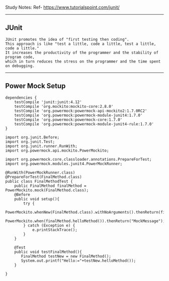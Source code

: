Study Notes: Ref- https://www.tutorialspoint.com/junit/

-----
JUnit
-----

	JUnit promotes the idea of "first testing then coding".
	This approach is like "test a little, code a little, test a little, code a little." 
	It increases the productivity of the programmer and the stability of program code, 
	which in turn reduces the stress on the programmer and the time spent on debugging.
	
----------------
Power Mock Setup 
-----------------
```
dependencies {
    testCompile 'junit:junit:4.12'
    testCompile 'org.mockito:mockito-core:2.8.0'
    testCompile 'org.powermock:powermock-api-mockito2:1.7.0RC2'
    testCompile 'org.powermock:powermock-module-junit4:1.7.0'
    testCompile 'org.powermock:powermock-core:1.7.0'
    testCompile 'org.powermock:powermock-module-junit4-rule:1.7.0'
}

import org.junit.Before;
import org.junit.Test;
import org.junit.runner.RunWith;
import org.powermock.api.mockito.PowerMockito;

import org.powermock.core.classloader.annotations.PrepareForTest;
import org.powermock.modules.junit4.PowerMockRunner;

@RunWith(PowerMockRunner.class)
@PrepareForTest(FinalMethod.class)
public class FinalMethodTest {
    public FinalMethod finalMethod = PowerMockito.mock(FinalMethod.class);
    @Before
    public void setup(){
        try {
            PowerMockito.whenNew(FinalMethod.class).withNoArguments().thenReturn(finalMethod);
            PowerMockito.when(finalMethod.helloMethod()).thenReturn("MockMessage");
        } catch (Exception e) {
            e.printStackTrace();
        }
    }

    @Test
    public void testFinalMethod(){
       FinalMethod testNew = new FinalMethod();
       System.out.printf("Hello:="+testNew.helloMethod());
    }

}
```
